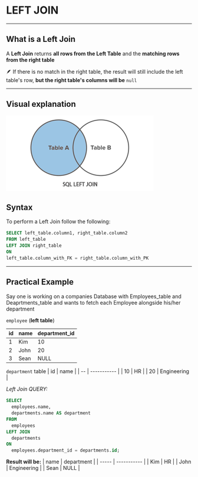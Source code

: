 # LEFT JOIN 
---

## What is a Left Join
A __Left Join__ returns __all rows from the Left Table__ and the __matching rows from the right table__

🪶 If there is no match in the right table, the result will still include the left table's row, __but the right table's columns will be__ `null`

---

## Visual explanation

![A Left Join Venn Diagram](../images/left_join_venn_diagram.png)


## Syntax 

To perform a Left Join follow the following:

```sql 
SELECT left_table.column1, right_table.column2
FROM left_table
LEFT JOIN right_table
ON 
left_table.column_with_FK = right_table.column_with_PK
```
---

## Practical Example 

Say one is working on a companies Database with Employees_table and Deaprtments_table and wants to fetch each Employee alongside his/her department

`employee` (__left table__)

id | name |  department_id
|--| ----- |-------------- |
1 | Kim | 10 |
2| John | 20
3| Sean | NULL

`department` table
| id | name        |
| -- | ----------- |
| 10 | HR          |
| 20 | Engineering |

_Left Join QUERY:_

```sql
SELECT 
  employees.name, 
  departments.name AS department
FROM 
  employees
LEFT JOIN 
  departments
ON 
  employees.department_id = departments.id;
```

__Result will be:__
| name  | department  |
| ----- | ----------- |
| Kim | HR          |
| John   | Engineering |
| Sean | NULL        |
